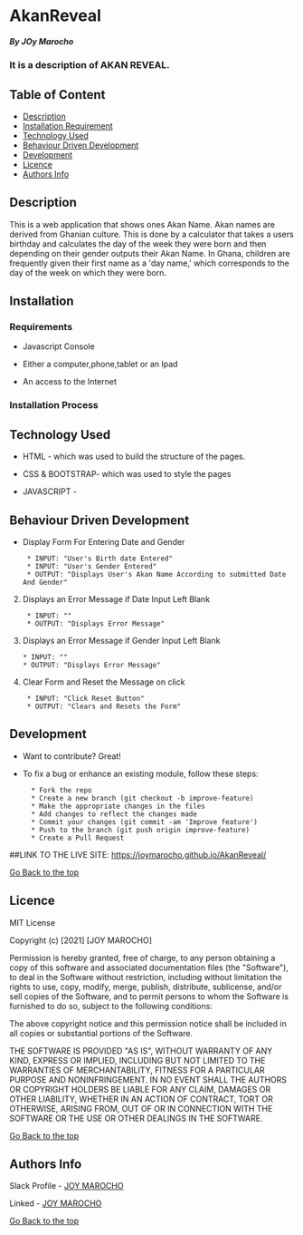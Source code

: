 # AkanReveal
##### By JOy Marocho
### It is a description of AKAN REVEAL.
## Table of Content
+ [Description](#description)
+ [Installation Requirement](#Installation)
+ [Technology Used](#technology-used)
+ [Behaviour Driven Development](#behaviour-driven-development)
+ [Development](#development)
+ [Licence](#licence)
+ [Authors Info](#author-Info)
## Description
<p>This is  a web application that shows ones Akan Name. Akan names are derived from Ghanian culture. This is done by a calculator that takes a users birthday and calculates the day of the week they were born and then depending on their gender outputs their Akan Name. In Ghana, children are frequently given their first name as a 'day name,' which corresponds to the day of the week on which they were born.</p>

## Installation

### Requirements

 * Javascript Console

 * Either a computer,phone,tablet or an Ipad
 
 * An access to the Internet
 
 ### Installation Process
 
 
 ## Technology Used
 * HTML - which was used to build the structure of the pages.
 
 * CSS & BOOTSTRAP- which was used to style the pages 

 * JAVASCRIPT - 
 
 ## Behaviour Driven Development
 
 * Display Form For Entering Date and Gender

        * INPUT: "User's Birth date Entered"
        * INPUT: "User's Gender Entered"
        * OUTPUT: "Displays User's Akan Name According to submitted Date And Gender"

2. Displays an Error Message if Date Input Left Blank

        * INPUT: ""
        * OUTPUT: "Displays Error Message"

 3. Displays an Error Message if Gender Input Left Blank

        * INPUT: ""
        * OUTPUT: "Displays Error Message"

4. Clear Form and Reset the Message on click

        * INPUT: "Click Reset Button"
        * OUTPUT: "Clears and Resets the Form"

  ## Development
  * Want to contribute? Great!

* To fix a bug or enhance an existing module, follow these steps:

        * Fork the repo
        * Create a new branch (git checkout -b improve-feature)
        * Make the appropriate changes in the files
        * Add changes to reflect the changes made
        * Commit your changes (git commit -am 'Improve feature')
        * Push to the branch (git push origin improve-feature)
        * Create a Pull Request

##LINK TO THE LIVE SITE: https://joymarocho.github.io/AkanReveal/

 [Go Back to the top](#AkanReveal)

  ## Licence
 
 MIT License
 
 Copyright (c) [2021] [JOY MAROCHO]
 
 Permission is hereby granted, free of charge, to any person obtaining a copy
 of this software and associated documentation files (the "Software"), to deal
 in the Software without restriction, including without limitation the rights
 to use, copy, modify, merge, publish, distribute, sublicense, and/or sell
 copies of the Software, and to permit persons to whom the Software is
 furnished to do so, subject to the following conditions:
 
 The above copyright notice and this permission notice shall be included in all
 copies or substantial portions of the Software.
 
 THE SOFTWARE IS PROVIDED "AS IS", WITHOUT WARRANTY OF ANY KIND, EXPRESS OR
 IMPLIED, INCLUDING BUT NOT LIMITED TO THE WARRANTIES OF MERCHANTABILITY,
 FITNESS FOR A PARTICULAR PURPOSE AND NONINFRINGEMENT. IN NO EVENT SHALL THE
 AUTHORS OR COPYRIGHT HOLDERS BE LIABLE FOR ANY CLAIM, DAMAGES OR OTHER
 LIABILITY, WHETHER IN AN ACTION OF CONTRACT, TORT OR OTHERWISE, ARISING FROM,
 OUT OF OR IN CONNECTION WITH THE SOFTWARE OR THE USE OR OTHER DEALINGS IN THE
 SOFTWARE.
 
 [Go Back to the top](#portfolio)
 
 ## Authors Info
 
 Slack Profile - [JOY MAROCHO](https://app.slack.com/client/T0101L740P4/D0330AQB1PSlack%20Profile%20-%20[JOY%20MAROCHO](https://app.slack.com/client/T077KKCG6/GLRQR61NW/user_profile/UKXhttps://app.slack.com/client/T0101L740P4/D0330AQB1PSlack%20Profile%20-%20[JOY%20MAROCHO](https://app.slack.com/client/T077KKCG6/GLRQR61NW/user_profile/UKXCHMCNP?cdn_fallback=1)WCHMCNP?cdn_fallback=1)W)
 
 Linked - [JOY MAROCHO](https://www.linkedin.com/in/joy-marocho-553b3b12a/)
 
 [Go Back to the top](#portfolio)
